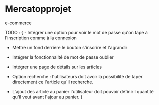 # Mercatopprojet
e-commerce


TODO : {
    - Intégrer une option pour voir le mot de passe qu'on tape à l'inscription comme à la connexion

- Mettre un fond derrière le bouton s'inscrire et l'agrandir 

- Intégrer la fonctionnalité de mot de passe oublier 

- Intégrer une page de détails sur les articles 

- Option recherche : l'utilisateurs doit avoir la possibilité de taper directement ce l'article qu'il recherche. 

- L'ajout des article au panier l'utilisateur doit pouvoir définir l quantité qu'il veut avant l'ajour au panier.
}
